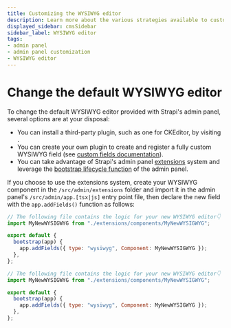 ```yaml
---
title: Customizing the WYSIWYG editor
description: Learn more about the various strategies available to customize the WYSIWYG editor in Strapi's admin panel.
displayed_sidebar: cmsSidebar
sidebar_label: WYSIWYG editor
tags:
- admin panel 
- admin panel customization
- WYSIWYG editor
---
```


# Change the default WYSIWYG editor

To change the default WYSIWYG editor provided with Strapi's admin panel, several options are at your disposal:

- You can install a third-party plugin, such as one for CKEditor, by visiting <ExternalLink to="https://market.strapi.io/" text="Strapi's Marketplace"/>.
- You can create your own plugin to create and register a fully custom WYSIWYG field (see [custom fields documentation](/cms/plugins-development/custom-fields)).
- You can take advantage of Strapi's admin panel [extensions](/cms/admin-panel-customization/extension) system and leverage the [bootstrap lifecycle function](/cms/plugins-development/admin-panel-api#bootstrap) of the admin panel.

If you choose to use the extensions system, create your WYSIWYG component in the `/src/admin/extensions` folder and import it in the admin panel's `/src/admin/app.[tsx|js]` entry point file, then declare the new field with the `app.addFields()` function as follows:

<Tabs groupId="js-ts">
<TabItem value="js" label="JavaScript">

```js title="/src/admin/app.js"
// The following file contains the logic for your new WYSIWYG editor👇
import MyNewWYSIGWYG from "./extensions/components/MyNewWYSIGWYG";

export default {
  bootstrap(app) {
    app.addFields({ type: "wysiwyg", Component: MyNewWYSIGWYG });
  },
};
```

</TabItem>

<TabItem value="ts" label="TypeScript">

```js title="/src/admin/app.tsx"
// The following file contains the logic for your new WYSIWYG editor👇
import MyNewWYSIGWYG from "./extensions/components/MyNewWYSIGWYG";

export default {
  bootstrap(app) {
    app.addFields({ type: "wysiwyg", Component: MyNewWYSIGWYG });
  },
};
```

</TabItem>
</Tabs>
